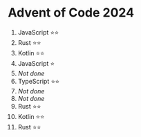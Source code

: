 # Advent of Code 2024

1. JavaScript ⭐⭐
2. Rust ⭐⭐
3. Kotlin ⭐⭐
4. JavaScript ⭐
5. _Not done_
6. TypeScript ⭐⭐
7. _Not done_
8. _Not done_
9. Rust ⭐⭐
10. Kotlin ⭐⭐
11. Rust ⭐⭐
